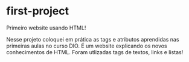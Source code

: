 # first-project
Primeiro website usando HTML!

Nesse projeto coloquei em prática as tags e atributos aprendidas nas primeiras aulas no curso DIO. É um website explicando os novos conhecimentos de HTML. Foram utlizadas tags de textos, links e listas!
